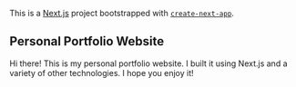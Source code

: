 This is a [Next.js](https://nextjs.org/) project bootstrapped with [`create-next-app`](https://github.com/vercel/next.js/tree/canary/packages/create-next-app).

## Personal Portfolio Website

Hi there! This is my personal portfolio website. I built it using Next.js and a variety of other technologies. I hope you enjoy it!
